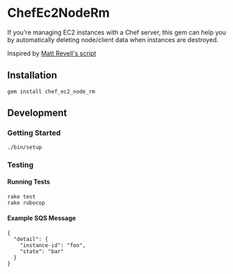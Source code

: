 # ChefEc2NodeRm

If you're managing EC2 instances with a Chef server, this gem can help you by automatically deleting node/client data when instances are destroyed.

Inspired by [Matt Revell's script](http://blog.mattrevell.net/2014/02/19/automatically-remove-dead-autoscale-nodes-from-chef-server/)

## Installation

    gem install chef_ec2_node_rm

## Development

### Getting Started

    ./bin/setup

### Testing

#### Running Tests

    rake test
    rake rubocop

#### Example SQS Message

    {
      "detail": {
        "instance-id": "foo",
        "state": "bar"
      }
    }
